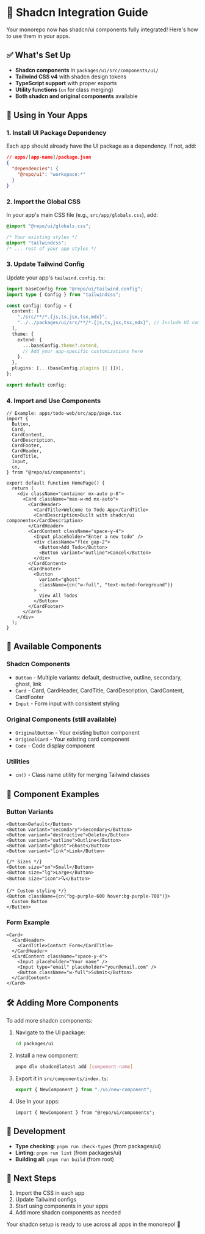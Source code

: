 # 🎨 Shadcn Integration Guide

Your monorepo now has shadcn/ui components fully integrated! Here's how to use them in your apps.

## ✅ What's Set Up

- **Shadcn components** in `packages/ui/src/components/ui/`
- **Tailwind CSS v4** with shadcn design tokens
- **TypeScript support** with proper exports
- **Utility functions** (`cn` for class merging)
- **Both shadcn and original components** available

## 🚀 Using in Your Apps

### 1. Install UI Package Dependency

Each app should already have the UI package as a dependency. If not, add:

```json
// apps/[app-name]/package.json
{
  "dependencies": {
    "@repo/ui": "workspace:*"
  }
}
```

### 2. Import the Global CSS

In your app's main CSS file (e.g., `src/app/globals.css`), add:

```css
@import "@repo/ui/globals.css";

/* Your existing styles */
@import "tailwindcss";
/* ... rest of your app styles */
```

### 3. Update Tailwind Config

Update your app's `tailwind.config.ts`:

```ts
import baseConfig from "@repo/ui/tailwind.config";
import type { Config } from "tailwindcss";

const config: Config = {
  content: [
    "./src/**/*.{js,ts,jsx,tsx,mdx}",
    "../../packages/ui/src/**/*.{js,ts,jsx,tsx,mdx}", // Include UI components
  ],
  theme: {
    extend: {
      ...baseConfig.theme?.extend,
      // Add your app-specific customizations here
    },
  },
  plugins: [...(baseConfig.plugins || [])],
};

export default config;
```

### 4. Import and Use Components

```tsx
// Example: apps/todo-web/src/app/page.tsx
import {
  Button,
  Card,
  CardContent,
  CardDescription,
  CardFooter,
  CardHeader,
  CardTitle,
  Input,
  cn,
} from "@repo/ui/components";

export default function HomePage() {
  return (
    <div className="container mx-auto p-8">
      <Card className="max-w-md mx-auto">
        <CardHeader>
          <CardTitle>Welcome to Todo App</CardTitle>
          <CardDescription>Built with shadcn/ui components</CardDescription>
        </CardHeader>
        <CardContent className="space-y-4">
          <Input placeholder="Enter a new todo" />
          <div className="flex gap-2">
            <Button>Add Todo</Button>
            <Button variant="outline">Cancel</Button>
          </div>
        </CardContent>
        <CardFooter>
          <Button
            variant="ghost"
            className={cn("w-full", "text-muted-foreground")}
          >
            View All Todos
          </Button>
        </CardFooter>
      </Card>
    </div>
  );
}
```

## 🧩 Available Components

### Shadcn Components

- `Button` - Multiple variants: default, destructive, outline, secondary, ghost, link
- `Card` - Card, CardHeader, CardTitle, CardDescription, CardContent, CardFooter
- `Input` - Form input with consistent styling

### Original Components (still available)

- `OriginalButton` - Your existing button component
- `OriginalCard` - Your existing card component
- `Code` - Code display component

### Utilities

- `cn()` - Class name utility for merging Tailwind classes

## 🎨 Component Examples

### Button Variants

```tsx
<Button>Default</Button>
<Button variant="secondary">Secondary</Button>
<Button variant="destructive">Delete</Button>
<Button variant="outline">Outline</Button>
<Button variant="ghost">Ghost</Button>
<Button variant="link">Link</Button>

{/* Sizes */}
<Button size="sm">Small</Button>
<Button size="lg">Large</Button>
<Button size="icon">🔍</Button>

{/* Custom styling */}
<Button className={cn("bg-purple-600 hover:bg-purple-700")}>
  Custom Button
</Button>
```

### Form Example

```tsx
<Card>
  <CardHeader>
    <CardTitle>Contact Form</CardTitle>
  </CardHeader>
  <CardContent className="space-y-4">
    <Input placeholder="Your name" />
    <Input type="email" placeholder="your@email.com" />
    <Button className="w-full">Submit</Button>
  </CardContent>
</Card>
```

## 🛠️ Adding More Components

To add more shadcn components:

1. Navigate to the UI package:

   ```bash
   cd packages/ui
   ```

2. Install a new component:

   ```bash
   pnpm dlx shadcn@latest add [component-name]
   ```

3. Export it in `src/components/index.ts`:

   ```ts
   export { NewComponent } from "./ui/new-component";
   ```

4. Use in your apps:
   ```tsx
   import { NewComponent } from "@repo/ui/components";
   ```

## 🔧 Development

- **Type checking**: `pnpm run check-types` (from packages/ui)
- **Linting**: `pnpm run lint` (from packages/ui)
- **Building all**: `pnpm run build` (from root)

## 🎯 Next Steps

1. Import the CSS in each app
2. Update Tailwind configs
3. Start using components in your apps
4. Add more shadcn components as needed

Your shadcn setup is ready to use across all apps in the monorepo! 🎉
